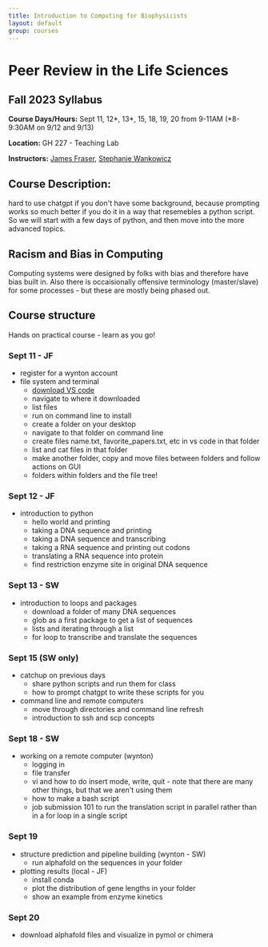 ```yaml
---
title: Introduction to Computing for Biophysicists
layout: default
group: courses
---
```


# Peer Review in the Life Sciences

## Fall 2023 Syllabus

**Course Days/Hours:** Sept 11, 12*, 13*, 15, 18, 19, 20 from 9-11AM (*8-9:30AM on 9/12 and 9/13)

**Location:** GH 227 - Teaching Lab

**Instructors:** [James Fraser](mailto:jfraser@fraserlab.com), [Stephanie Wankowicz](mailto:stephanie.wankowicz@ucsf.edu)



## Course Description:
hard to use chatgpt if you don't have some background, because prompting works so much better if you do it in a way that resemebles a python script. So we will start with a few days of python, and then move into the more advanced topics.


## Racism and Bias in Computing
Computing systems were designed by folks with bias and therefore have bias built in. Also there is occaisionally offensive terminology (master/slave) for some processes - but these are mostly being phased out.


## Course structure
Hands on practical course - learn as you go!
### Sept 11 - JF
- register for a wynton account
- file system and terminal
    - [download VS code](https://code.visualstudio.com/download)
    - navigate to where it downloaded
    - list files
    - run on command line to install
    - create a folder on your desktop
    - navigate to that folder on command line
    - create files name.txt, favorite_papers.txt, etc in vs code in that folder
    - list and cat files in that folder
    - make another folder, copy and move files between folders and follow actions on GUI
    - folders within folders and the file tree!

### Sept 12 - JF
- introduction to python
    - hello world and printing
    - taking a DNA sequence and printing
    - taking a DNA sequence and transcribing
    - taking a RNA sequence and printing out codons
    - translating a RNA sequence into protein
    - find restriction enzyme site in original DNA sequence

### Sept 13 - SW
- introduction to loops and packages
    - download a folder of many DNA sequences
    - glob as a first package to get a list of sequences
    - lists and iterating through a list
    - for loop to transcribe and translate the sequences

### Sept 15 (SW only)
- catchup on previous days
    - share python scripts and run them for class
    - how to prompt chatgpt to write these scripts for you
- command line and remote computers 
    - move through directories and command line refresh
    - introduction to ssh and scp concepts

### Sept 18 - SW 
- working on a remote computer (wynton)
    - logging in
    - file transfer
    - vi and how to do insert mode, write, quit - note that there are many other things, but that we aren't using them
    - how to make a bash script 
    - job submission 101 to run the translation script in parallel rather than in a for loop in a single script

### Sept 19
- structure prediction and pipeline building (wynton - SW)
    - run alphafold on the sequences in your folder
- plotting results (local - JF)
    - install conda
    - plot the distribution of gene lengths in your folder
    - show an example from enzyme kinetics

### Sept 20
- download alphafold files and visualize in pymol or chimera